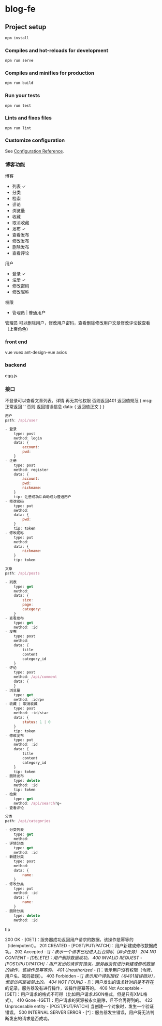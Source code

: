 # blog-fe

## Project setup

```js
npm install
```

### Compiles and hot-reloads for development

```js
npm run serve
```

### Compiles and minifies for production

```js
npm run build
```

### Run your tests

```js
npm run test
```

### Lints and fixes files

```js
npm run lint
```

### Customize configuration

See [Configuration Reference](https://cli.vuejs.org/config/).

### 博客功能

博客

- 列表 ✓
- 分类
- 检索
- 评论
- 浏览量
- 收藏
- 取消收藏
- 发布 ✓
- 查看发布
- 修改发布
- 删除发布
- 查看评论

用户

- 登录 ✓
- 注册 ✓
- 修改密码
- 修改昵称

权限

- 管理员 | 普通用户

管理员 可以删除用户，修改用户密码，查看删除修改用户文章修改评论数查看（上帝角色）

### front end

vue
vuex
ant-design-vue
axios

### backend

egg.js

### 接口

不登录可以查看文章列表，详情 再无其他权限
否则返回401
返回值规范
{
    msg: 正常返回 '' 否则 返回错误信息
    data: {
        返回值正文
    }
}

```js
用户
path: /api/user

- 登录
    type: post
    method: login
    data: {
        account:
        pwd:
    }
- 注册
    type: post
    method: register
    data: {
        account:
        pwd:
        nickname:
    }
    tip: 注册成功后自动成为普通用户
- 修改密码
    type: put
    method:
    data: {
        pwd:
    }
    tip: token
- 修改昵称
    type: put
    method:
    data: {
        nickname:
    }
    tip: token
```

```js
文章
path: /api/posts

- 列表
    type: get
    method:
    data: {
        size:
        page:
        category:
    }
- 查看发布
    type: get
    method: :id
- 发布
    type: post
    method:
    data: {
        title
        content
        category_id
    }
- 评论
    type: post
    method: /api/comment
    data: {
    }
- 浏览量
    type: get
    method: :id/pv
- 收藏 | 取消收藏
    type: post
    method: :id/star
    data: {
        status: 1 | 0
    }
    tip: token
- 修改发布
    type: put
    method: :id
    data: {
        title
        content
        category_id
    }
    tip: token
- 删除发布
    type: delete
    method: :id
    tip: token
- 检索
    type: get
    method: /api/search?q=
- 查看评论
```

```js
分类
path: /api/categories

- 分类列表
    type: get
    method:
- 详情分类
    type: get
    method: :id
- 新建分类
    type: post
    method:
    data: {
        name:
    }
- 修改分类
    type: put
    method: :id
    data: {
        name:
    }
- 删除分类
    type: delete
    method: :id
```

tip

200 OK - [GET]：服务器成功返回用户请求的数据，该操作是幂等的（Idempotent）。
201 CREATED - [POST/PUT/PATCH]：用户新建或修改数据成功。
202 Accepted - [*]：表示一个请求已经进入后台排队（异步任务）
204 NO CONTENT - [DELETE]：用户删除数据成功。
400 INVALID REQUEST - [POST/PUT/PATCH]：用户发出的请求有错误，服务器没有进行新建或修改数据的操作，该操作是幂等的。
401 Unauthorized - [*]：表示用户没有权限（令牌、用户名、密码错误）。
403 Forbidden - [*] 表示用户得到授权（与401错误相对），但是访问是被禁止的。
404 NOT FOUND - [*]：用户发出的请求针对的是不存在的记录，服务器没有进行操作，该操作是幂等的。
406 Not Acceptable - [GET]：用户请求的格式不可得（比如用户请求JSON格式，但是只有XML格式）。
410 Gone -[GET]：用户请求的资源被永久删除，且不会再得到的。
422 Unprocesable entity - [POST/PUT/PATCH] 当创建一个对象时，发生一个验证错误。
500 INTERNAL SERVER ERROR - [*]：服务器发生错误，用户将无法判断发出的请求是否成功。